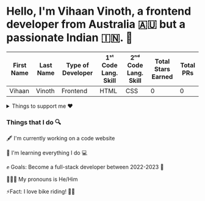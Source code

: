 # Hello, I'm Vihaan Vinoth, a frontend developer from Australia 🇦🇺 but a passionate Indian 🇮🇳.  👋

| First Name | Last Name | Type of Developer | 1ˢᵗ Code Lang. Skill | 2ⁿᵈ Code Lang. Skill | Total Stars Earned | Total PRs | 
| ----------- | ----------- | ----------- | ----------- | ----------- | ----------- | ----------- |
| Vihaan | Vinoth | Frontend | HTML | CSS | 0 | 0 |

<details>
<summary>Things to support me ❤️</summary>

- [Buy me a coffee ☕️](https://www.buymeacoffee.com/vihaanvinoth)
</details>

### Things that I do  🔍

🖋 I'm currently working on a code website

🌱 I'm learning everything I do 💻

✊ Goals: Become a full-stack developer between 2022-2023 🤝

👨‍🦰👩 My pronouns is He/Him

⚡️Fact: I love bike riding! 🚴‍♂️
